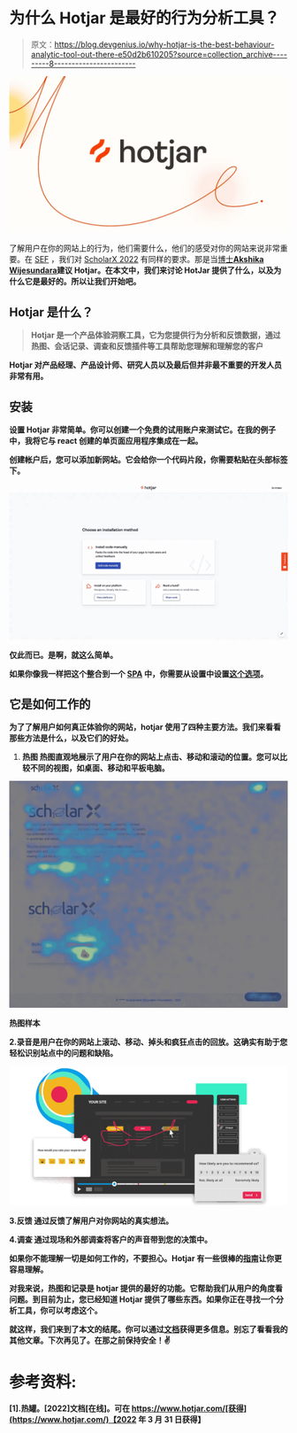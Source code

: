 # 为什么 Hotjar 是最好的行为分析工具？

> 原文：<https://blog.devgenius.io/why-hotjar-is-the-best-behaviour-analytic-tool-out-there-e50d2b610205?source=collection_archive---------8----------------------->

![](img/bb1a1c0bc7ff0a49fedfaf8f6ea4c09c.png)

了解用户在你的网站上的行为，他们需要什么，他们的感受对你的网站来说非常重要。在 [SEF](https://sefglobal.org/) ，我们对 [ScholarX 2022](http://sef-scholarx.herokuapp.com/) 有同样的要求。那是当[博士**Akshika Wijesundara**](https://medium.com/@akshikawijesundara?source=user_profile----------------------------------------)**建议 Hotjar。在本文中，我们来讨论 HotJar 提供了什么，以及为什么它是最好的。所以让我们开始吧。**

## **Hotjar 是什么？**

> **Hotjar 是一个产品体验洞察工具，它为您提供行为分析和反馈数据，通过热图、会话记录、调查和反馈插件等工具帮助您理解和理解您的客户**

**Hotjar 对产品经理、产品设计师、研究人员以及最后但并非最不重要的开发人员非常有用。**

## **安装**

**设置 Hotjar 非常简单。你可以创建一个免费的试用账户来测试它。在我的例子中，我将它与 react 创建的单页面应用程序集成在一起。**

**创建帐户后，您可以添加新网站。它会给你一个代码片段，你需要粘贴在头部标签下。**

**![](img/9a2f824e9ae91e040df424b952b47139.png)**

**仅此而已。是啊，就这么简单。**

**如果你像我一样把这个整合到一个 [SPA](https://en.wikipedia.org/wiki/Single-page_application) 中，你需要从设置中设置[这个选项](https://help.hotjar.com/hc/en-us/articles/115011805428-Hotjar-on-Single-Page-Apps)。**

## **它是如何工作的**

**为了了解用户如何真正体验你的网站，hotjar 使用了四种主要方法。我们来看看那些方法是什么，以及它们的好处。**

1.  **热图
    热图直观地展示了用户在你的网站上点击、移动和滚动的位置。您可以比较不同的视图，如桌面、移动和平板电脑。**

**![](img/66fd2afd2579d9e77d46bc8760b17ba4.png)**

**热图样本**

**2.录音是用户在你的网站上滚动、移动、掉头和疯狂点击的回放。这确实有助于您轻松识别站点中的问题和缺陷。**

**![](img/fd512f46c2123f8a5b6f17f550099881.png)**

**3.反馈
通过反馈了解用户对你网站的真实想法。**

**4.调查
通过现场和外部调查将客户的声音带到您的决策中。**

**如果你不能理解一切是如何工作的，不要担心。Hotjar 有一些很棒的[指南](https://www.hotjar.com/guides/)让你更容易理解。**

**对我来说，热图和记录是 hotjar 提供的最好的功能。它帮助我们从用户的角度看问题。到目前为止，您已经知道 Hotjar 提供了哪些东西。如果你正在寻找一个分析工具，你可以考虑这个。**

**就这样，我们来到了本文的结尾。你可以通过[文档](https://www.hotjar.com/guides/)获得更多信息。别忘了看看我的其他文章。下次再见了。在那之前保持安全！✌️**

# **参考资料:**

**[1].热罐。[2022]文档[在线]。可在 https://www.hotjar.com/[获得](https://www.hotjar.com/)【2022 年 3 月 31 日获得】**